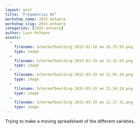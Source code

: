 ```yaml
---
layout: post
title: "Frequencies #2"
workshop_name: 2015 Antwerp
workshop_slug: 2015-antwerp
categories: [2015-antwerp]
author: Lynn Hofmann
assets:
  -
    filename: Schermafbeelding 2015-03-18 om 16.25.55.png
    type: image
  -
    filename: Schermafbeelding 2015-03-19 om 13.15.03.png
    type: image
  -
    filename: Schermafbeelding 2015-03-19 om 12.01.29.png
    type: image
  -
    filename: Schermafbeelding 2015-03-19 om 15.54.10.png
    type: image
  -
    filename: Schermafbeelding 2015-03-19 om 12.17.31.png
    type: image
---
```

 Trying to make a moving spreadsheet of the different varieties.
